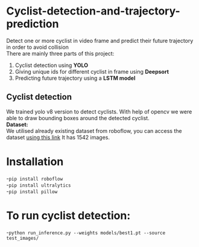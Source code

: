 # Cyclist-detection-and-trajectory-prediction
Detect one or more cyclist in video frame and predict their future trajectory in order to avoid collision
<br>There are mainly three parts of this project:
1. Cyclist detection using **YOLO**
2. Giving unique ids for different cyclist in frame using **Deepsort**
3. Predicting future trajectory using a **LSTM model**
## Cyclist detection
We trained yolo v8 version to detect cyclists. With help of opencv we were able to draw bounding boxes around the detected cyclist.
<br>**Dataset:**
<br>We utilised already existing dataset from roboflow, you can access the dataset  [using this link]( https://universe.roboflow.com/cycler-vi9vn/cyclists-lt9pl/browse?queryText=&pageSize=50&startingIndex=0&browseQuery=true) It has 1542 images.
# Installation
-`pip install roboflow`<br>
-`pip install ultralytics` <br>
-`pip install pillow`<br>
# To run cyclist detection:
-`python run_inference.py --weights models/best1.pt --source test_images/`




